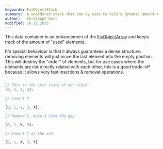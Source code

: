```yaml
---
keywords: FixObjectStack
summary:  A unordered stack that can by used to hold a dynamic amount of elements
author:   Christoph Hart
modified: 18.12.2023
---
```

  
This data container in an enhancement of the [FixObjectArray](/scripting/scripting-api/fixobjectarray) and keeps track of the amount of "used" elements.

It's special behaviour is that it always guarantees a dense structure: removing elements will just move the last element into the empty position. This will destroy the "order" of elements, but for use cases where the elements are not directly related with each other, this is a good trade-off because it allows very fast insertions & removal operations.

```javascript

// This is the init state of our stack
[0, 1, 2, 3];

// Insert X

[0, 1, 2, 3, X];

// Remove 2, move X into the gap

[0, 1, X, 3];

// Insert Y at the end

[0, 1, X, 3, Y]
```
